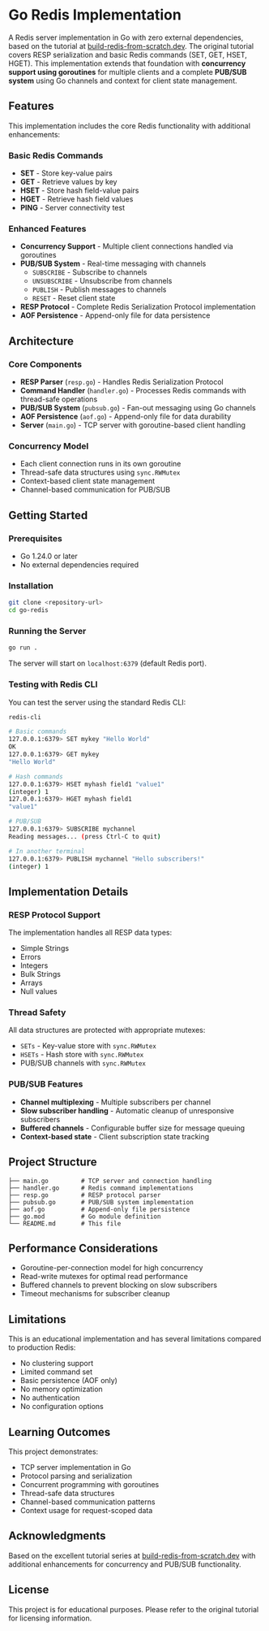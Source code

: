 # Go Redis Implementation

A Redis server implementation in Go with zero external dependencies, based on the tutorial at [build-redis-from-scratch.dev](https://www.build-redis-from-scratch.dev/en/introduction). The original tutorial covers RESP serialization and basic Redis commands (SET, GET, HSET, HGET). This implementation extends that foundation with **concurrency support using goroutines** for multiple clients and a complete **PUB/SUB system** using Go channels and context for client state management.

## Features

This implementation includes the core Redis functionality with additional enhancements:

### Basic Redis Commands
- **SET** - Store key-value pairs
- **GET** - Retrieve values by key
- **HSET** - Store hash field-value pairs
- **HGET** - Retrieve hash field values
- **PING** - Server connectivity test

### Enhanced Features
- **Concurrency Support** - Multiple client connections handled via goroutines
- **PUB/SUB System** - Real-time messaging with channels
  - `SUBSCRIBE` - Subscribe to channels
  - `UNSUBSCRIBE` - Unsubscribe from channels  
  - `PUBLISH` - Publish messages to channels
  - `RESET` - Reset client state
- **RESP Protocol** - Complete Redis Serialization Protocol implementation
- **AOF Persistence** - Append-only file for data persistence

## Architecture

### Core Components

- **RESP Parser** (`resp.go`) - Handles Redis Serialization Protocol
- **Command Handler** (`handler.go`) - Processes Redis commands with thread-safe operations
- **PUB/SUB System** (`pubsub.go`) - Fan-out messaging using Go channels
- **AOF Persistence** (`aof.go`) - Append-only file for data durability
- **Server** (`main.go`) - TCP server with goroutine-based client handling

### Concurrency Model

- Each client connection runs in its own goroutine
- Thread-safe data structures using `sync.RWMutex`
- Context-based client state management
- Channel-based communication for PUB/SUB

## Getting Started

### Prerequisites

- Go 1.24.0 or later
- No external dependencies required

### Installation

```bash
git clone <repository-url>
cd go-redis
```

### Running the Server

```bash
go run .
```

The server will start on `localhost:6379` (default Redis port).

### Testing with Redis CLI

You can test the server using the standard Redis CLI:

```bash
redis-cli

# Basic commands
127.0.0.1:6379> SET mykey "Hello World"
OK
127.0.0.1:6379> GET mykey
"Hello World"

# Hash commands
127.0.0.1:6379> HSET myhash field1 "value1"
(integer) 1
127.0.0.1:6379> HGET myhash field1
"value1"

# PUB/SUB
127.0.0.1:6379> SUBSCRIBE mychannel
Reading messages... (press Ctrl-C to quit)

# In another terminal
127.0.0.1:6379> PUBLISH mychannel "Hello subscribers!"
(integer) 1
```

## Implementation Details

### RESP Protocol Support

The implementation handles all RESP data types:
- Simple Strings
- Errors
- Integers
- Bulk Strings
- Arrays
- Null values

### Thread Safety

All data structures are protected with appropriate mutexes:
- `SETs` - Key-value store with `sync.RWMutex`
- `HSETs` - Hash store with `sync.RWMutex`
- PUB/SUB channels with `sync.RWMutex`

### PUB/SUB Features

- **Channel multiplexing** - Multiple subscribers per channel
- **Slow subscriber handling** - Automatic cleanup of unresponsive subscribers
- **Buffered channels** - Configurable buffer size for message queuing
- **Context-based state** - Client subscription state tracking

## Project Structure

```
├── main.go         # TCP server and connection handling
├── handler.go      # Redis command implementations
├── resp.go         # RESP protocol parser
├── pubsub.go       # PUB/SUB system implementation
├── aof.go          # Append-only file persistence
├── go.mod          # Go module definition
└── README.md       # This file
```

## Performance Considerations

- Goroutine-per-connection model for high concurrency
- Read-write mutexes for optimal read performance
- Buffered channels to prevent blocking on slow subscribers
- Timeout mechanisms for subscriber cleanup

## Limitations

This is an educational implementation and has several limitations compared to production Redis:

- No clustering support
- Limited command set
- Basic persistence (AOF only)
- No memory optimization
- No authentication
- No configuration options

## Learning Outcomes

This project demonstrates:
- TCP server implementation in Go
- Protocol parsing and serialization
- Concurrent programming with goroutines
- Thread-safe data structures
- Channel-based communication patterns
- Context usage for request-scoped data

## Acknowledgments

Based on the excellent tutorial series at [build-redis-from-scratch.dev](https://www.build-redis-from-scratch.dev/en/introduction) with additional enhancements for concurrency and PUB/SUB functionality.

## License

This project is for educational purposes. Please refer to the original tutorial for licensing information.